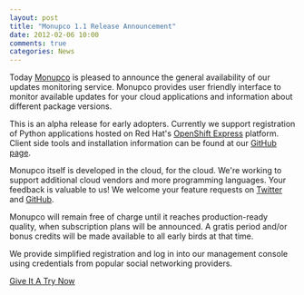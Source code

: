 ```yaml
---
layout: post
title: "Monupco 1.1 Release Announcement"
date: 2012-02-06 10:00
comments: true
categories: News
---
```


Today [Monupco](http://www.monupco.com) is pleased to announce the general availability
of our updates monitoring service. Monupco provides user friendly interface to
monitor available updates for your cloud applications and information about different
package versions.


This is an alpha release for early adopters. Currently we support registration of
Python applications hosted on Red Hat's [OpenShift Express](http://openshift.redhat.com)
platform. Client side tools and installation information can be found at our
[GitHub page](https://github.com/monupco/monupco-openshift-express-python).


Monupco itself is developed in the cloud, for the cloud. We're working to support
additional cloud vendors and more programming languages. Your feedback is valuable to us!
We welcome your feature requests on [Twitter](http://twitter.com/monupco) and
[GitHub](https://github.com/monupco/monupco.github.com/issues/new).


Monupco will remain free of charge until it reaches production-ready quality, when
subscription plans will be announced. A gratis period and/or bonus credits will be made
available to all early birds at that time.

We provide simplified registration and log in into our management console using
credentials from popular social networking providers.


<a href="https://monupco-otb.rhcloud.com/applications/mine/" class="button dark_blue small">Give It A Try Now</a>
